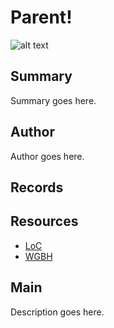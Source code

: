 # Parent!

![alt text](http://example.org/image)

## Summary

Summary goes here.

## Author

Author goes here.

## Records

## Resources

- [LoC](http://loc.gov)
- [WGBH](http://wgbh.org)

## Main

Description goes here.
